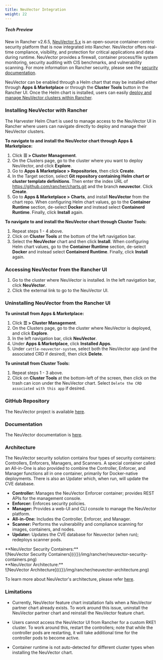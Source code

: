 ```yaml
---
title: NeuVector Integration
weight: 22
---
```


##### _Tech Preview_

New in Rancher v2.6.5, [NeuVector 5.x](https://open-docs.neuvector.com/) is an open-source container-centric security platform that is now integrated into Rancher. NeuVector offers real-time compliance, visibility, and protection for critical applications and data during runtime. NeuVector provides a firewall, container process/file system monitoring, security auditing with CIS benchmarks, and vulnerability scanning. For more information on Rancher security, please see the [security documentation]({{<baseurl>}}/rancher/v2.6/en/security/).

NeuVector can be enabled through a Helm chart that may be installed either through **Apps & Marketplace** or through the **Cluster Tools** button in the Rancher UI. Once the Helm chart is installed, users can easily [deploy and manage NeuVector clusters within Rancher](https://open-docs.neuvector.com/deploying/rancher#deploy-and-manage-neuvector-through-rancher-apps-marketplace).

### Installing NeuVector with Rancher

The Harvester Helm Chart is used to manage access to the NeuVector UI in Rancher where users can navigate directly to deploy and manage their NeuVector clusters. 

**To navigate to and install the NeuVector chart through Apps & Marketplace:**

1. Click **☰ > Cluster Management**.
1. On the Clusters page, go to the cluster where you want to deploy NeuVector, and click **Explore**.
1. Go to **Apps & Marketplace > Repositories**, then click **Create**.
1. In the Target section, select **Git repository containing Helm chart or cluster template definitions**. Then enter the index URL of https://github.com/rancher/charts.git and the branch **neuvector**. Click **Create**.
1. Go to **Apps & Marketplace > Charts**, and install **NeuVector** from the chart repo. When configuring Helm chart values, go to the **Container Runtime** section, de-select **Docker** and instead select **Containerd Runtime**. Finally, click **Install** again.

**To navigate to and install the NeuVector chart through Cluster Tools:**

1. Repeat steps 1 - 4 above.
1. Click on **Cluster Tools** at the bottom of the left navigation bar.
1. Select the **NeuVector** chart and then click **Install**. When configuring Helm chart values, go to the **Container Runtime** section, de-select **Docker** and instead select **Containerd Runtime**. Finally, click **Install** again.

### Accessing NeuVector from the Rancher UI

1. Go to the cluster where NeuVector is installed. In the left navigation bar, click **NeuVector**.
1. Click the external link to go to the NeuVector UI.

### Uninstalling NeuVector from the Rancher UI

**To uninstall from Apps & Marketplace:**

1. Click **☰ > Cluster Management**.
1. On the Clusters page, go to the cluster where NeuVector is deployed, and click **Explore**.
1. In the left navigation bar, click **NeuVector**.
1. Under **Apps & Marketplace**, click **Installed Apps**.
1. Under `cattle-neuvector-system`, select both the NeuVector app (and the associated CRD if desired), then click **Delete**.

**To uninstall from Cluster Tools:**

1. Repeat steps 1 - 3 above.
1. Click on **Cluster Tools** at the bottom-left of the screen, then click on the trash can icon under the NeuVector chart. Select `Delete the CRD associated with this app` if desired.

### GitHub Repository

The NeuVector project is available [here](https://github.com/neuvector/neuvector).

### Documentation

The NeuVector documentation is [here](https://open-docs.neuvector.com/).

### Architecture

The NeuVector security solution contains four types of security containers: Controllers, Enforcers, Managers, and Scanners. A special container called an All-in-One is also provided to combine the Controller, Enforcer, and Manager functions all in one container, primarily for Docker-native deployments. There is also an Updater which, when run, will update the CVE database.

- **Controller:** Manages the NeuVector Enforcer container; provides REST APIs for the management console.
- **Enforcer:** Enforces security policies.
- **Manager:** Provides a web-UI and CLI console to manage the NeuVector platform.
- **All-in-One:** Includes the Controller, Enforcer, and Manager.
- **Scanner:** Performs the vulnerability and compliance scanning for images, containers, and nodes.
- **Updater:** Updates the CVE database for Neuvector (when run); redeploys scanner pods.

<figcaption>**NeuVector Security Containers:**</figcaption>
![NeuVector Security Containers]({{<baseurl>}}/img/rancher/neuvector-security-containers.png)

<figcaption>**NeuVector Architecture:**</figcaption>
![NeuVector Architecture]({{<baseurl>}}/img/rancher/neuvector-architecture.png)

To learn more about NeuVector's architecture, please refer [here](https://open-docs.neuvector.com/basics/overview#architecture).

### Limitations

* Currently, NeuVector feature chart installation fails when a NeuVector partner chart already exists. To work around this issue, uninstall the NeuVector partner chart and reinstall the NeuVector feature chart.

* Users cannot access the NeuVector UI from Rancher for a custom RKE1 cluster. To work around this, restart the controllers; note that while the controller pods are restarting, it will take additional time for the controller pods to become active.

* Container runtime is not auto-detected for different cluster types when installing the NeuVector chart.